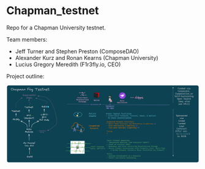 # Chapman_testnet

Repo for a Chapman University testnet.

Team members: 
- Jeff Turner and Stephen Preston (ComposeDAO)
- Alexander Kurz and Ronan Kearns (Chapman University)
- Lucius Gregory Meredith (F1r3fly.io, CEO)

Project outline:

<div align="center"><img src="./docs/drawings/Chapman_testnet.png"></img></div>

